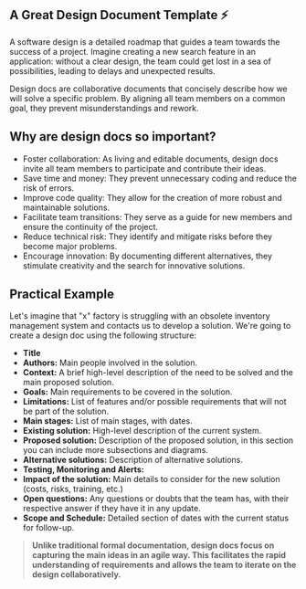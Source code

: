 ## A Great Design Document Template ⚡

A software design is a detailed roadmap that guides a team towards the success of a project. Imagine creating a new search feature in an application: without a clear design, the team could get lost in a sea of possibilities, leading to delays and unexpected results.

Design docs are collaborative documents that concisely describe how we will solve a specific problem. By aligning all team members on a common goal, they prevent misunderstandings and rework. 

## Why are design docs so important?
* Foster collaboration: As living and editable documents, design docs invite all team members to participate and contribute their ideas.
* Save time and money: They prevent unnecessary coding and reduce the risk of errors.
* Improve code quality: They allow for the creation of more robust and maintainable solutions.
* Facilitate team transitions: They serve as a guide for new members and ensure the continuity of the project.
* Reduce technical risk: They identify and mitigate risks before they become major problems.
* Encourage innovation: By documenting different alternatives, they stimulate creativity and the search for innovative solutions.

## Practical Example

Let's imagine that "x" factory is struggling with an obsolete inventory management system and contacts us to develop a solution. We're going to create a design doc using the following structure:

* **Title**
* **Authors:** Main people involved in the solution.
* **Context:** A brief high-level description of the need to be solved and the main proposed solution.
* **Goals:** Main requirements to be covered in the solution.
* **Limitations:** List of features and/or possible requirements that will not be part of the solution.
* **Main stages:** List of main stages, with dates.
* **Existing solution:** High-level description of the current system.
* **Proposed solution:** Description of the proposed solution, in this section you can include more subsections and diagrams.
* **Alternative solutions:** Description of alternative solutions.
* **Testing, Monitoring and Alerts:**
* **Impact of the solution:** Main details to consider for the new solution (costs, risks, training, etc.)
* **Open questions:** Any questions or doubts that the team has, with their respective answer if they have it in any update.
* **Scope and Schedule:** Detailed section of dates with the current status for follow-up.

> **Unlike traditional formal documentation, design docs focus on capturing the main ideas in an agile way. This facilitates the rapid understanding of requirements and allows the team to iterate on the design collaboratively.**